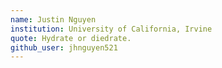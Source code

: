 ```yaml
---
name: Justin Nguyen
institution: University of California, Irvine
quote: Hydrate or diedrate.
github_user: jhnguyen521
---
```

